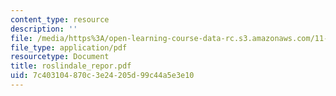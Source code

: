 ```yaml
---
content_type: resource
description: ''
file: /media/https%3A/open-learning-course-data-rc.s3.amazonaws.com/11-439-revitalizing-urban-main-streets-hyde-jackson-square-roslindale-square-boston-spring-2005/7c403104870c3e24205d99c44a5e3e10_roslindale_repor.pdf
file_type: application/pdf
resourcetype: Document
title: roslindale_repor.pdf
uid: 7c403104-870c-3e24-205d-99c44a5e3e10
---
```

